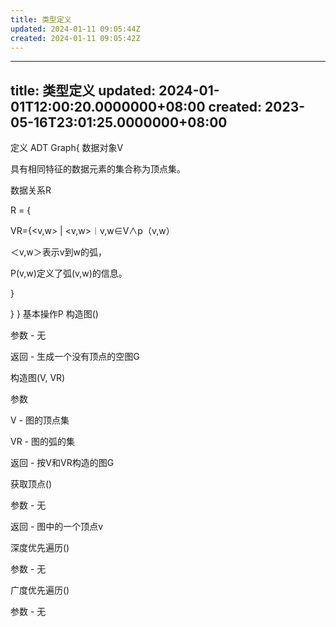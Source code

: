 ```yaml
---
title: 类型定义
updated: 2024-01-11 09:05:44Z
created: 2024-01-11 09:05:42Z
---
```


---
title: 类型定义
updated: 2024-01-01T12:00:20.0000000+08:00
created: 2023-05-16T23:01:25.0000000+08:00
---

定义
ADT Graph{
数据对象V

具有相同特征的数据元素的集合称为顶点集。

数据关系R

R = {

VR={\<v,w\> \| \<v,w\>︱v,w∈V∧p（v,w）

＜v,w＞表示v到w的弧，

P(v,w)定义了弧(v,w)的信息。

}

}
}
基本操作P
构造图()

参数 - 无

返回 - 生成一个没有顶点的空图G

构造图(V, VR)

参数

V - 图的顶点集

VR - 图的弧的集

返回 - 按V和VR构造的图G

获取顶点()

参数 - 无

返回 - 图中的一个顶点v

深度优先遍历()

参数 - 无

广度优先遍历()

参数 - 无

